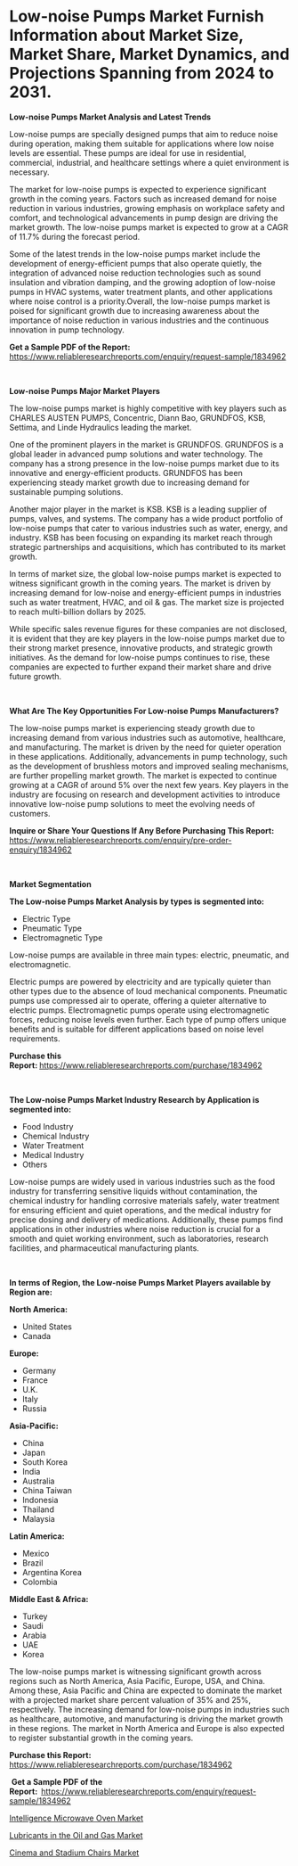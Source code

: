 <p><h1>Low-noise Pumps Market Furnish Information about Market Size, Market Share, Market Dynamics, and Projections Spanning from 2024 to 2031.</h1></p><p><strong>Low-noise Pumps Market Analysis and Latest Trends</strong></p>
<p><p>Low-noise pumps are specially designed pumps that aim to reduce noise during operation, making them suitable for applications where low noise levels are essential. These pumps are ideal for use in residential, commercial, industrial, and healthcare settings where a quiet environment is necessary.</p><p>The market for low-noise pumps is expected to experience significant growth in the coming years. Factors such as increased demand for noise reduction in various industries, growing emphasis on workplace safety and comfort, and technological advancements in pump design are driving the market growth. The low-noise pumps market is expected to grow at a CAGR of 11.7% during the forecast period.</p><p>Some of the latest trends in the low-noise pumps market include the development of energy-efficient pumps that also operate quietly, the integration of advanced noise reduction technologies such as sound insulation and vibration damping, and the growing adoption of low-noise pumps in HVAC systems, water treatment plants, and other applications where noise control is a priority.Overall, the low-noise pumps market is poised for significant growth due to increasing awareness about the importance of noise reduction in various industries and the continuous innovation in pump technology.</p></p>
<p><strong>Get a Sample PDF of the Report:&nbsp;</strong> <a href="https://www.reliableresearchreports.com/enquiry/request-sample/1834962">https://www.reliableresearchreports.com/enquiry/request-sample/1834962</a></p>
<p>&nbsp;</p>
<p><strong>Low-noise Pumps Major Market Players</strong></p>
<p><p>The low-noise pumps market is highly competitive with key players such as CHARLES AUSTEN PUMPS, Concentric, Diann Bao, GRUNDFOS, KSB, Settima, and Linde Hydraulics leading the market.</p><p>One of the prominent players in the market is GRUNDFOS. GRUNDFOS is a global leader in advanced pump solutions and water technology. The company has a strong presence in the low-noise pumps market due to its innovative and energy-efficient products. GRUNDFOS has been experiencing steady market growth due to increasing demand for sustainable pumping solutions.</p><p>Another major player in the market is KSB. KSB is a leading supplier of pumps, valves, and systems. The company has a wide product portfolio of low-noise pumps that cater to various industries such as water, energy, and industry. KSB has been focusing on expanding its market reach through strategic partnerships and acquisitions, which has contributed to its market growth.</p><p>In terms of market size, the global low-noise pumps market is expected to witness significant growth in the coming years. The market is driven by increasing demand for low-noise and energy-efficient pumps in industries such as water treatment, HVAC, and oil & gas. The market size is projected to reach multi-billion dollars by 2025.</p><p>While specific sales revenue figures for these companies are not disclosed, it is evident that they are key players in the low-noise pumps market due to their strong market presence, innovative products, and strategic growth initiatives. As the demand for low-noise pumps continues to rise, these companies are expected to further expand their market share and drive future growth.</p></p>
<p>&nbsp;</p>
<p><strong>What Are The Key Opportunities For Low-noise Pumps Manufacturers?</strong></p>
<p><p>The low-noise pumps market is experiencing steady growth due to increasing demand from various industries such as automotive, healthcare, and manufacturing. The market is driven by the need for quieter operation in these applications. Additionally, advancements in pump technology, such as the development of brushless motors and improved sealing mechanisms, are further propelling market growth. The market is expected to continue growing at a CAGR of around 5% over the next few years. Key players in the industry are focusing on research and development activities to introduce innovative low-noise pump solutions to meet the evolving needs of customers.</p></p>
<p><strong>Inquire or Share Your Questions If Any Before Purchasing This Report:</strong> <a href="https://www.reliableresearchreports.com/enquiry/pre-order-enquiry/1834962">https://www.reliableresearchreports.com/enquiry/pre-order-enquiry/1834962</a></p>
<p>&nbsp;</p>
<p><strong>Market Segmentation</strong></p>
<p><strong>The Low-noise Pumps Market Analysis by types is segmented into:</strong></p>
<p><ul><li>Electric Type</li><li>Pneumatic Type</li><li>Electromagnetic Type</li></ul></p>
<p><p>Low-noise pumps are available in three main types: electric, pneumatic, and electromagnetic. </p><p>Electric pumps are powered by electricity and are typically quieter than other types due to the absence of loud mechanical components. Pneumatic pumps use compressed air to operate, offering a quieter alternative to electric pumps. Electromagnetic pumps operate using electromagnetic forces, reducing noise levels even further. Each type of pump offers unique benefits and is suitable for different applications based on noise level requirements.</p></p>
<p><strong>Purchase this Report:&nbsp;</strong><a href="https://www.reliableresearchreports.com/purchase/1834962">https://www.reliableresearchreports.com/purchase/1834962</a></p>
<p>&nbsp;</p>
<p><strong>The Low-noise Pumps Market Industry Research by Application is segmented into:</strong></p>
<p><ul><li>Food Industry</li><li>Chemical Industry</li><li>Water Treatment</li><li>Medical Industry</li><li>Others</li></ul></p>
<p><p>Low-noise pumps are widely used in various industries such as the food industry for transferring sensitive liquids without contamination, the chemical industry for handling corrosive materials safely, water treatment for ensuring efficient and quiet operations, and the medical industry for precise dosing and delivery of medications. Additionally, these pumps find applications in other industries where noise reduction is crucial for a smooth and quiet working environment, such as laboratories, research facilities, and pharmaceutical manufacturing plants.</p></p>
<p>&nbsp;</p>
<p><strong>In terms of Region, the Low-noise Pumps Market Players available by Region are:</strong></p>
<p>
    <p> <strong> North America: </strong>
        <ul>
            <li>United States</li>
            <li>Canada</li>
        </ul>
        </p> 
    <p> <strong> Europe: </strong>
        <ul>
            <li>Germany</li>
            <li>France</li>
            <li>U.K.</li>
            <li>Italy</li>
            <li>Russia</li>
        </ul>
        </p> 
    <p> <strong> Asia-Pacific: </strong>
        <ul>
            <li>China</li>
            <li>Japan</li>
            <li>South Korea</li>
            <li>India</li>
            <li>Australia</li>
            <li>China Taiwan</li>
            <li>Indonesia</li>
            <li>Thailand</li>
            <li>Malaysia</li>
        </ul>
        </p> 
    <p> <strong> Latin America: </strong>
        <ul>
            <li>Mexico</li>
            <li>Brazil</li>
            <li>Argentina Korea</li>
            <li>Colombia</li>
        </ul>
        </p> 
    <p> <strong> Middle East & Africa: </strong>
        <ul>
            <li>Turkey</li>
            <li>Saudi</li>
            <li>Arabia</li>
            <li>UAE</li>
            <li>Korea</li>
        </ul>
    </p>
    </p>
<p><p>The low-noise pumps market is witnessing significant growth across regions such as North America, Asia Pacific, Europe, USA, and China. Among these, Asia Pacific and China are expected to dominate the market with a projected market share percent valuation of 35% and 25%, respectively. The increasing demand for low-noise pumps in industries such as healthcare, automotive, and manufacturing is driving the market growth in these regions. The market in North America and Europe is also expected to register substantial growth in the coming years.</p></p>
<p><strong>Purchase this Report: </strong><a href="https://www.reliableresearchreports.com/purchase/1834962">https://www.reliableresearchreports.com/purchase/1834962</a></p>
<p>&nbsp;<strong>Get a Sample PDF of the Report:&nbsp;&nbsp;</strong><a href="https://www.reliableresearchreports.com/enquiry/request-sample/1834962">https://www.reliableresearchreports.com/enquiry/request-sample/1834962</a></p>
<p><strong></strong></p>
<p><p><a href="https://github.com/FassouRP/Market-Research-Report-List-3/blob/main/intelligence-microwave-oven-market.md">Intelligence Microwave Oven Market</a></p><p><a href="https://github.com/jaidynmorantestelletmjzya/Market-Research-Report-List-1/blob/main/lubricants-in-the-oil-and-gas-market.md">Lubricants in the Oil and Gas Market</a></p><p><a href="https://github.com/ruddyyedelwadw/Market-Research-Report-List-1/blob/main/cinema-and-stadium-chairs-market.md">Cinema and Stadium Chairs Market</a></p></p>